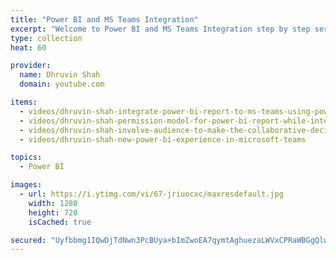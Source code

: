 ```yaml
---
title: "Power BI and MS Teams Integration"
excerpt: "Welcome to Power BI and MS Teams Integration step by step series. "
type: collection
heat: 60

provider:
  name: Dhruvin Shah
  domain: youtube.com

items:
  - videos/dhruvin-shah-integrate-power-bi-report-to-ms-teams-using-power-bi-tab-power-bi-and-ms-teams-part-1
  - videos/dhruvin-shah-permission-model-for-power-bi-report-while-integrating-with-ms-teams-power-bi-and-ms-teams-part-2
  - videos/dhruvin-shah-involve-audience-to-make-the-collaborative-decision-faster-by-power-bi-and-teams-integration-part-3
  - videos/dhruvin-shah-new-power-bi-experience-in-microsoft-teams

topics:
  - Power BI

images:
  - url: https://i.ytimg.com/vi/67-jriuocxc/maxresdefault.jpg
    width: 1280
    height: 720
    isCached: true

secured: "Uyfbbmg1IQwDjTdNwn3PcBUya+bImZwoEA7qymtAghuezaLWVxCPRaWBGgQlwpxo3bs4wr2Lqat7wRr3AzJaLutujLgFSkpkIyg51ABxK+ZymphYbSb27Du9sqSn93q2yyrEeMbA71fhufjXB832b12blULAl7vQ7UF4+IGn5fqZYNjh00E6Eq5b7KKDkCuNtYHgZqN65I8kWpetylncLQSaCOTll+UxbGi/CakjPOjyGnsQ7oNm/rzniPwXqD6GnvymeivkbHn/TOq0jAPEkxgRpkN+KJxJRhSM7JEuWhmMgtHZj+wngX/9bToiyW4UxrTKIMTHXa3+qsnBpwv+lGiKfMx07uCR3di9c/W051Y=;5mJ7tFbIrk2E3IS3kQN4/w=="
---
```


